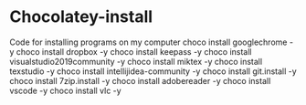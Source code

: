 # Chocolatey-install
Code for installing programs on my computer
choco install googlechrome -y
choco install dropbox -y
choco install keepass -y
choco install visualstudio2019community -y
choco install miktex -y
choco install texstudio -y
choco install intellijidea-community -y
choco install git.install -y
choco install 7zip.install -y
choco install adobereader -y
choco install vscode -y
choco install vlc -y
